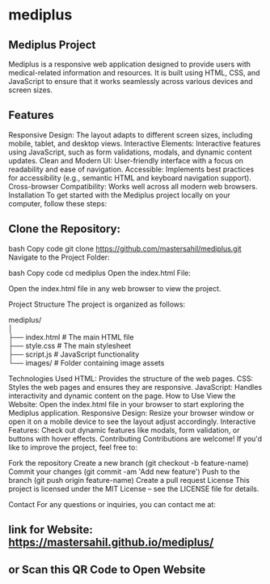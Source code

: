 # mediplus

## Mediplus Project
Mediplus is a responsive web application designed to provide users with medical-related information and resources. It is built using HTML, CSS, and JavaScript to ensure that it works seamlessly across various devices and screen sizes.

## Features
Responsive Design: The layout adapts to different screen sizes, including mobile, tablet, and desktop views.
Interactive Elements: Interactive features using JavaScript, such as form validations, modals, and dynamic content updates.
Clean and Modern UI: User-friendly interface with a focus on readability and ease of navigation.
Accessible: Implements best practices for accessibility (e.g., semantic HTML and keyboard navigation support).
Cross-browser Compatibility: Works well across all modern web browsers.
Installation
To get started with the Mediplus project locally on your computer, follow these steps:

## Clone the Repository:

bash
Copy code
git clone https://github.com/mastersahil/mediplus.git
Navigate to the Project Folder:

bash
Copy code
cd mediplus
Open the index.html File:

Open the index.html file in any web browser to view the project.

Project Structure
The project is organized as follows:

mediplus/<br>
│<br>
├── index.html          # The main HTML file<br>
├── style.css           # The main stylesheet   <br>
├── script.js           # JavaScript functionality<br>
└── images/             # Folder containing image assets<br>

Technologies Used
HTML: Provides the structure of the web pages.
CSS: Styles the web pages and ensures they are responsive.
JavaScript: Handles interactivity and dynamic content on the page.
How to Use
View the Website: Open the index.html file in your browser to start exploring the Mediplus application.
Responsive Design: Resize your browser window or open it on a mobile device to see the layout adjust accordingly.
Interactive Features: Check out dynamic features like modals, form validation, or buttons with hover effects.
Contributing
Contributions are welcome! If you'd like to improve the project, feel free to:

Fork the repository
Create a new branch (git checkout -b feature-name)
Commit your changes (git commit -am 'Add new feature')
Push to the branch (git push origin feature-name)
Create a pull request
License
This project is licensed under the MIT License – see the LICENSE file for details.

Contact
For any questions or inquiries, you can contact me at:

## link for Website: https://mastersahil.github.io/mediplus/

## or Scan this QR Code to Open Website

